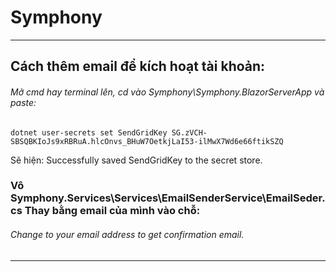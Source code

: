 # Symphony

--------------------------------------------------------------------
## Cách thêm email để kích hoạt tài khoản:
  ###### Mở cmd hay terminal lên, cd vào Symphony\Symphony.BlazorServerApp và paste:
    
    dotnet user-secrets set SendGridKey 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
  Sẽ hiện: Successfully saved SendGridKey to the secret store.
  
  ### Vô Symphony.Services\Services\EmailSenderService\EmailSeder.cs Thay bằng email của mình vào chỗ:
  ###### Change to your email address to get confirmation email.
   
   
  
--------------------------------------------------------------------
